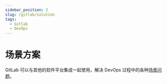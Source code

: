 ```yaml
---
sidebar_position: 2
slug: /gitlab/solution
tags:
  - Gitlab
  - DevOps
---
```


# 场景方案

GitLab 可以与其他的软件平台集成一起使用，解决 DevOps 过程中的各种[场景问题](https://docs.gitlab.com/ee/integration/)。